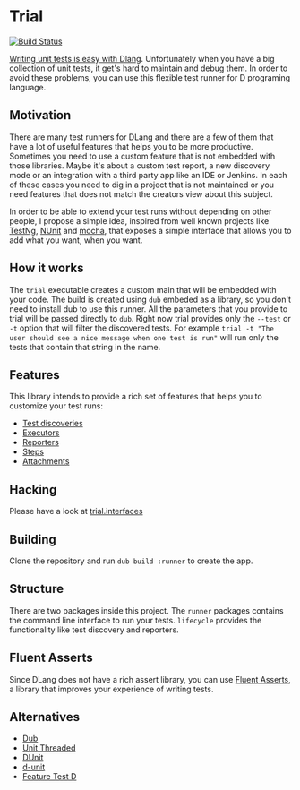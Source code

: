 # Trial

[![Build Status](https://travis-ci.org/gedaiu/trial.svg?branch=master)](https://travis-ci.org/gedaiu/trial)

[Writing unit tests is easy with Dlang](https://dlang.org/spec/unittest.html). Unfortunately
when you have a big collection of unit tests, it get's hard to maintain and debug them. In order
to avoid these problems, you can use this flexible test runner for D programing language.

## Motivation

There are many test runners for DLang and there are a few of them that have a lot of useful features
that helps you to be more productive. Sometimes you need to use a custom feature that is not embedded
with those libraries. Maybe it's about a custom test report, a new discovery mode or an integration with
a third party app like an IDE or Jenkins. In each of these cases you need to dig in a project that is
not maintained or you need features that does not match the creators view about this subject.

In order to be able to extend your test runs without depending on other people, I propose a simple
idea, inspired from well known projects like [TestNg](http://testng.org/doc/),
[NUnit](https://github.com/nunit/docs/wiki) and [mocha](https://mochajs.org/), that exposes a simple
interface that allows you to add what you want, when you want.

## How it works

The `trial` executable creates a custom main that will be embedded with your code. The build is created
using `dub` embeded as a library, so you don't need to install dub to use this runner. All the parameters that you
provide to trial will be passed directly to `dub`. Right now trial provides only the `--test` or `-t` option that will
filter the discovered tests. For example `trial -t "The user should see a nice message when one test is run"` will run 
only the tests that contain that string in the name.

## Features

This library intends to provide a rich set of features that helps you to customize your test runs:
  - [Test discoveries](doc/test-discovery.md)
  - [Executors](doc/executors.md)
  - [Reporters](doc/reporters.md)
  - [Steps](doc/steps.md)
  - [Attachments](doc/attachments.md)

## Hacking

Please have a look at [trial.interfaces](http://trial.szabobogdan.com/api/trial/interfaces.html)

## Building

Clone the repository and run `dub build :runner` to create the app. 

## Structure

There are two packages inside this project. The `runner` packages contains the command line interface
to run your tests. `lifecycle` provides the functionality like test discovery and reporters.

## Fluent Asserts

Since DLang does not have a rich assert library, you can use [Fluent Asserts](http://fluentasserts.szabobogdan.com/), a library
that improves your experience of writing tests.

## Alternatives

  - [Dub](https://code.dlang.org/docs/commandline)
  - [Unit Threaded](https://code.dlang.org/packages/unit-threaded)
  - [DUnit](https://code.dlang.org/packages/dunit)
  - [d-unit](https://code.dlang.org/packages/d-unit)
  - [Feature Test D](https://code.dlang.org/packages/feature-test-d)
